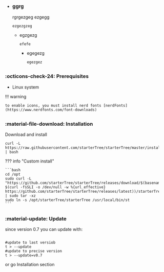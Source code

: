 ##
- ### ggrg
    rgrgezgeg
    ezgegg
    ```
    ezgezgzeg
    ```
    - egzgezg
        ```
        efefe
        ```
        - egegezg
            ```
            egezgez
            ```


##
### :octicons-check-24: Prerequisites

* Linux system

!!! warning

    to enable icons, you must install nerd fonts [nerdFonts](https://www.nerdfonts.com/font-downloads)

##
### :material-file-download: Installation

Download and install

```
curl -L https://raw.githubusercontent.com/starterTree/starterTree/master/install.sh | bash
```

??? info "Custom install"
  
    ```bash  
    cd /opt 
    sudo curl -L "https://github.com/starterTree/starterTree/releases/download/$(basename $(curl -fsSLI -o /dev/null -w %{url_effective} https://github.com/starterTree/starterTree/releases/latest))/starterTree.tar.gz" | sudo tar -xz 
    sudo ln -s /opt/starterTree/starterTree /usr/local/bin/st
    ```

<!--  curl -L ’https://github.com/thomas10-10/az/releases/download/v0.3/az.tar.gz' | tar -xz - -C az --strip-components=1 -->

##
### :material-update: Update 

since version 0.7 you can update with:
```

#update to last versiob
t > --update
#update to precise version
t > --update=v0.7
```

or go Installation section

##
